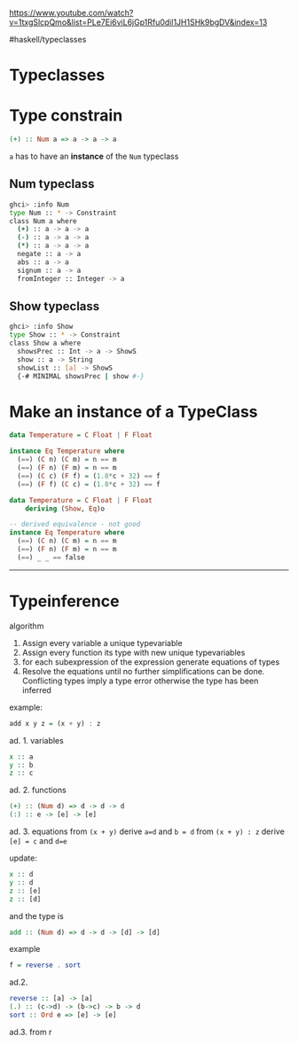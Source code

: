 https://www.youtube.com/watch?v=1txgSlcpQmo&list=PLe7Ei6viL6jGp1Rfu0dil1JH1SHk9bgDV&index=13

#haskell/typeclasses

# Typeclasses

# Type constrain
```haskell
(+) :: Num a => a -> a -> a

```
`a`  has to have an **instance** of the `Num` typeclass

## Num typeclass
```bash
ghci> :info Num
type Num :: * -> Constraint
class Num a where
  (+) :: a -> a -> a
  (-) :: a -> a -> a
  (*) :: a -> a -> a
  negate :: a -> a
  abs :: a -> a
  signum :: a -> a
  fromInteger :: Integer -> a
```



## Show typeclass
```bash
ghci> :info Show
type Show :: * -> Constraint
class Show a where
  showsPrec :: Int -> a -> ShowS
  show :: a -> String
  showList :: [a] -> ShowS
  {-# MINIMAL showsPrec | show #-}
```



# Make an instance of a TypeClass
```haskell
data Temperature = C Float | F Float

instance Eq Temperature where
  (==) (C n) (C m) = n == m
  (==) (F n) (F m) = n == m
  (==) (C c) (F f) = (1.8*c + 32) == f
  (==) (F f) (C c) = (1.8*c + 32) == f
```

```haskell
data Temperature = C Float | F Float
	deriving (Show, Eq)o

-- derived equivalence - not good
instance Eq Temperature where
  (==) (C n) (C m) = n == m
  (==) (F n) (F m) = n == m
  (==) _ _ == false
```

----------
# Typeinference

algorithm
1. Assign every variable a unique typevariable
2. Assign every function its type with new unique typevariables
3. for each subexpression of the expression generate equations of types
4. Resolve the equations until no further simplifications can be done. Conflicting types imply a type error otherwise the type has been inferred


example:
```haskell
add x y z = (x + y) : z
```

ad. 1.  variables
```haskell
x :: a
y :: b
z :: c
```

ad. 2. functions
```haskell
(+) :: (Num d) => d -> d -> d
(:) :: e -> [e] -> [e]
```

ad. 3. equations
from `(x + y)` derive `a=d` and `b = d`
from `(x + y) : z` derive `[e] = c` and `d=e`

update:
```haskell
x :: d
y :: d
z :: [e]
z :: [d]
```

and the type is
```haskell
add :: (Num d) => d -> d -> [d] -> [d]
```


example
```haskell
f = reverse . sort
```

ad.2.
```haskell
reverse :: [a] -> [a]
(.) :: (c->d) -> (b->c) -> b -> d
sort :: Ord e => [e] -> [e]
```

ad.3.
from r


